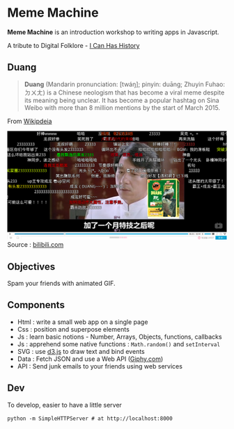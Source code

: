 # Meme Machine

**Meme Machine** is an introduction workshop to writing apps in Javascript.

A tribute to Digital Folklore - [I Can Has History](http://nm.merz-akademie.de/~helene.dams/icanhashistory/)

## Duang

> **Duang** (Mandarin pronunciation: [twáŋ]; pinyin: duāng; Zhuyin Fuhao: ㄉㄨㄤ) is a Chinese neologism that has become a viral meme despite its meaning being unclear. It has become a popular hashtag on Sina Weibo with more than 8 million mentions by the start of March 2015.

From [Wikipdeia ](https://en.wikipedia.org/wiki/Duang)

![Duang](DuangMachine.png)
Source : [bilibili.com](http://www.bilibili.com/video/av2023391/)


## Objectives

Spam your friends with animated GIF.


## Components

* Html : write a small web app on a single page
* Css : position and superpose elements
* Js : learn basic notions - Number, Arrays, Objects, functions, callbacks
* Js : apprehend some native functions : ```Math.random()``` and ```setInterval```
* SVG : use [d3.js](http://d3js.org) to draw text and bind events
* Data : Fetch JSON and use a Web API ([Giphy.com](https://github.com/Giphy/GiphyAPI))
* API : Send junk emails to your friends using web services



## Dev

To develop, easier to have a little server

    python -m SimpleHTTPServer # at http://localhost:8000
